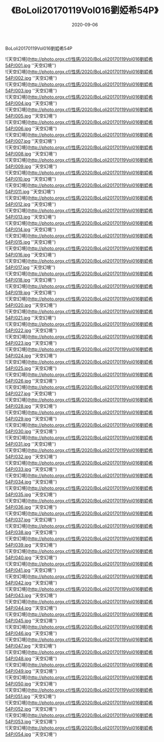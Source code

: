 ﻿---
layout: post
title:  《BoLoli20170119Vol016劉婭希54P》
date:   2020-09-06
img: http://photo.orgx.cf/性感/2020/BoLoli20170119Vol016劉婭希54P/000.jpg
tags: [美女, 清纯, 唯美]
---

BoLoli20170119Vol016劉婭希54P



![天空幻境](http://photo.orgx.cf/性感/2020/BoLoli20170119Vol016劉婭希54P/001.jpg ''天空幻境'') <br>
![天空幻境](http://photo.orgx.cf/性感/2020/BoLoli20170119Vol016劉婭希54P/002.jpg ''天空幻境'') <br>
![天空幻境](http://photo.orgx.cf/性感/2020/BoLoli20170119Vol016劉婭希54P/003.jpg ''天空幻境'') <br>
![天空幻境](http://photo.orgx.cf/性感/2020/BoLoli20170119Vol016劉婭希54P/004.jpg ''天空幻境'') <br>
![天空幻境](http://photo.orgx.cf/性感/2020/BoLoli20170119Vol016劉婭希54P/005.jpg ''天空幻境'') <br>
![天空幻境](http://photo.orgx.cf/性感/2020/BoLoli20170119Vol016劉婭希54P/006.jpg ''天空幻境'') <br>
![天空幻境](http://photo.orgx.cf/性感/2020/BoLoli20170119Vol016劉婭希54P/007.jpg ''天空幻境'') <br>
![天空幻境](http://photo.orgx.cf/性感/2020/BoLoli20170119Vol016劉婭希54P/008.jpg ''天空幻境'') <br>
![天空幻境](http://photo.orgx.cf/性感/2020/BoLoli20170119Vol016劉婭希54P/009.jpg ''天空幻境'') <br>
![天空幻境](http://photo.orgx.cf/性感/2020/BoLoli20170119Vol016劉婭希54P/010.jpg ''天空幻境'') <br>
![天空幻境](http://photo.orgx.cf/性感/2020/BoLoli20170119Vol016劉婭希54P/011.jpg ''天空幻境'') <br>
![天空幻境](http://photo.orgx.cf/性感/2020/BoLoli20170119Vol016劉婭希54P/012.jpg ''天空幻境'') <br>
![天空幻境](http://photo.orgx.cf/性感/2020/BoLoli20170119Vol016劉婭希54P/013.jpg ''天空幻境'') <br>
![天空幻境](http://photo.orgx.cf/性感/2020/BoLoli20170119Vol016劉婭希54P/014.jpg ''天空幻境'') <br>
![天空幻境](http://photo.orgx.cf/性感/2020/BoLoli20170119Vol016劉婭希54P/015.jpg ''天空幻境'') <br>
![天空幻境](http://photo.orgx.cf/性感/2020/BoLoli20170119Vol016劉婭希54P/016.jpg ''天空幻境'') <br>
![天空幻境](http://photo.orgx.cf/性感/2020/BoLoli20170119Vol016劉婭希54P/017.jpg ''天空幻境'') <br>
![天空幻境](http://photo.orgx.cf/性感/2020/BoLoli20170119Vol016劉婭希54P/018.jpg ''天空幻境'') <br>
![天空幻境](http://photo.orgx.cf/性感/2020/BoLoli20170119Vol016劉婭希54P/019.jpg ''天空幻境'') <br>
![天空幻境](http://photo.orgx.cf/性感/2020/BoLoli20170119Vol016劉婭希54P/020.jpg ''天空幻境'') <br>
![天空幻境](http://photo.orgx.cf/性感/2020/BoLoli20170119Vol016劉婭希54P/021.jpg ''天空幻境'') <br>
![天空幻境](http://photo.orgx.cf/性感/2020/BoLoli20170119Vol016劉婭希54P/022.jpg ''天空幻境'') <br>
![天空幻境](http://photo.orgx.cf/性感/2020/BoLoli20170119Vol016劉婭希54P/023.jpg ''天空幻境'') <br>
![天空幻境](http://photo.orgx.cf/性感/2020/BoLoli20170119Vol016劉婭希54P/024.jpg ''天空幻境'') <br>
![天空幻境](http://photo.orgx.cf/性感/2020/BoLoli20170119Vol016劉婭希54P/025.jpg ''天空幻境'') <br>
![天空幻境](http://photo.orgx.cf/性感/2020/BoLoli20170119Vol016劉婭希54P/026.jpg ''天空幻境'') <br>
![天空幻境](http://photo.orgx.cf/性感/2020/BoLoli20170119Vol016劉婭希54P/027.jpg ''天空幻境'') <br>
![天空幻境](http://photo.orgx.cf/性感/2020/BoLoli20170119Vol016劉婭希54P/028.jpg ''天空幻境'') <br>
![天空幻境](http://photo.orgx.cf/性感/2020/BoLoli20170119Vol016劉婭希54P/029.jpg ''天空幻境'') <br>
![天空幻境](http://photo.orgx.cf/性感/2020/BoLoli20170119Vol016劉婭希54P/030.jpg ''天空幻境'') <br>
![天空幻境](http://photo.orgx.cf/性感/2020/BoLoli20170119Vol016劉婭希54P/031.jpg ''天空幻境'') <br>
![天空幻境](http://photo.orgx.cf/性感/2020/BoLoli20170119Vol016劉婭希54P/032.jpg ''天空幻境'') <br>
![天空幻境](http://photo.orgx.cf/性感/2020/BoLoli20170119Vol016劉婭希54P/033.jpg ''天空幻境'') <br>
![天空幻境](http://photo.orgx.cf/性感/2020/BoLoli20170119Vol016劉婭希54P/034.jpg ''天空幻境'') <br>
![天空幻境](http://photo.orgx.cf/性感/2020/BoLoli20170119Vol016劉婭希54P/035.jpg ''天空幻境'') <br>
![天空幻境](http://photo.orgx.cf/性感/2020/BoLoli20170119Vol016劉婭希54P/036.jpg ''天空幻境'') <br>
![天空幻境](http://photo.orgx.cf/性感/2020/BoLoli20170119Vol016劉婭希54P/037.jpg ''天空幻境'') <br>
![天空幻境](http://photo.orgx.cf/性感/2020/BoLoli20170119Vol016劉婭希54P/038.jpg ''天空幻境'') <br>
![天空幻境](http://photo.orgx.cf/性感/2020/BoLoli20170119Vol016劉婭希54P/039.jpg ''天空幻境'') <br>
![天空幻境](http://photo.orgx.cf/性感/2020/BoLoli20170119Vol016劉婭希54P/040.jpg ''天空幻境'') <br>
![天空幻境](http://photo.orgx.cf/性感/2020/BoLoli20170119Vol016劉婭希54P/041.jpg ''天空幻境'') <br>
![天空幻境](http://photo.orgx.cf/性感/2020/BoLoli20170119Vol016劉婭希54P/042.jpg ''天空幻境'') <br>
![天空幻境](http://photo.orgx.cf/性感/2020/BoLoli20170119Vol016劉婭希54P/043.jpg ''天空幻境'') <br>
![天空幻境](http://photo.orgx.cf/性感/2020/BoLoli20170119Vol016劉婭希54P/044.jpg ''天空幻境'') <br>
![天空幻境](http://photo.orgx.cf/性感/2020/BoLoli20170119Vol016劉婭希54P/045.jpg ''天空幻境'') <br>
![天空幻境](http://photo.orgx.cf/性感/2020/BoLoli20170119Vol016劉婭希54P/046.jpg ''天空幻境'') <br>
![天空幻境](http://photo.orgx.cf/性感/2020/BoLoli20170119Vol016劉婭希54P/047.jpg ''天空幻境'') <br>
![天空幻境](http://photo.orgx.cf/性感/2020/BoLoli20170119Vol016劉婭希54P/048.jpg ''天空幻境'') <br>
![天空幻境](http://photo.orgx.cf/性感/2020/BoLoli20170119Vol016劉婭希54P/049.jpg ''天空幻境'') <br>
![天空幻境](http://photo.orgx.cf/性感/2020/BoLoli20170119Vol016劉婭希54P/050.jpg ''天空幻境'') <br>
![天空幻境](http://photo.orgx.cf/性感/2020/BoLoli20170119Vol016劉婭希54P/051.jpg ''天空幻境'') <br>
![天空幻境](http://photo.orgx.cf/性感/2020/BoLoli20170119Vol016劉婭希54P/052.jpg ''天空幻境'') <br>
![天空幻境](http://photo.orgx.cf/性感/2020/BoLoli20170119Vol016劉婭希54P/053.jpg ''天空幻境'') <br>
![天空幻境](http://photo.orgx.cf/性感/2020/BoLoli20170119Vol016劉婭希54P/054.jpg ''天空幻境'') <br>